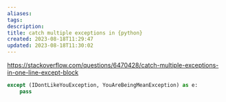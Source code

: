```yaml
---
aliases: 
tags: 
description:
title: catch multiple exceptions in {python}
created: 2023-08-18T11:29:47
updated: 2023-08-18T11:30:02
---
```

<https://stackoverflow.com/questions/6470428/catch-multiple-exceptions-in-one-line-except-block>

```python
except (IDontLikeYouException, YouAreBeingMeanException) as e:
    pass
```
